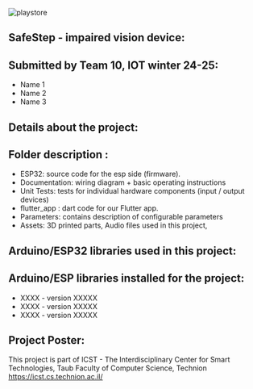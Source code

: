 
![playstore](https://github.com/user-attachments/assets/dfab6fe2-dd94-4fbc-b0e1-ba7d3b094f28)

## SafeStep - impaired vision device: 

## Submitted by Team 10, IOT winter 24-25:
* Name 1
* Name 2
* Name 3  
  
## Details about the project:


 
## Folder description :
* ESP32: source code for the esp side (firmware).
* Documentation: wiring diagram + basic operating instructions
* Unit Tests: tests for individual hardware components (input / output devices)
* flutter_app : dart code for our Flutter app.
* Parameters: contains description of configurable parameters 
* Assets: 3D printed parts, Audio files used in this project, 

## Arduino/ESP32 libraries used in this project:
## Arduino/ESP libraries installed for the project:
* XXXX - version XXXXX
* XXXX - version XXXXX
* XXXX - version XXXXX

## Project Poster:
 
This project is part of ICST - The Interdisciplinary Center for Smart Technologies, Taub Faculty of Computer Science, Technion
https://icst.cs.technion.ac.il/
